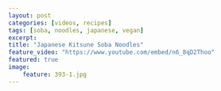 ```yaml
---
layout: post
categories: [videos, recipes]
tags: [soba, noodles, japanese, vegan]
excerpt: 
title: "Japanese Kitsune Soba Noodles"
feature_video: "https://www.youtube.com/embed/n6_8qD2Thoo"
featured: true
image:
    feature: 393-1.jpg
---
```


